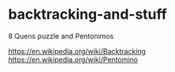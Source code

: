 # backtracking-and-stuff
8 Quens puzzle and Pentonimos

https://en.wikipedia.org/wiki/Backtracking
https://en.wikipedia.org/wiki/Pentomino
